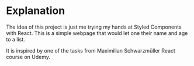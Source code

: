 # Explanation

The idea of this project is just me trying my hands at Styled Components with React. This is a simple webpage that would let one their name and age to a list.

It is inspired by one of the tasks from Maximilian Schwarzmüller React course on Udemy.
